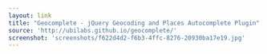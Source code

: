 ```yaml
---
layout: link
title: "Geocomplete - jQuery Geocoding and Places Autocomplete Plugin"
source: 'http://ubilabs.github.io/geocomplete/'
screenshot: 'screenshots/f622d4d2-f6b3-4ffc-8276-20930ba17e19.jpg'
---
```


